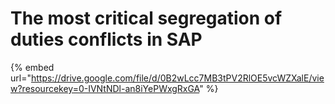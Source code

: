 # The most critical segregation of duties conflicts in SAP

{% embed url="https://drive.google.com/file/d/0B2wLcc7MB3tPV2RlOE5vcWZXalE/view?resourcekey=0-IVNtNDl-an8iYePWxgRxGA" %}
